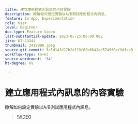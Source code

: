 ```yaml
---
title: 建立應用程式內訊息的內容實驗
description: 瞭解如何設定實驗以A/B測試應用程式內訊息。
feature: In App, Experimentation
role: User
level: Beginner
doc-type: Feature Video
last-substantial-update: 2023-05-25T00:00:00Z
jira: KT-13341
thumbnail: 3419898.jpeg
source-git-commit: 3c5d14fd27b2df28f89b6642ad5749f0ef9d3ce9
workflow-type: tm+mt
source-wordcount: '34'
ht-degree: 0%

---
```



# 建立應用程式內訊息的內容實驗

瞭解如何設定實驗以A/B測試應用程式內訊息。

>[!VIDEO](https://video.tv.adobe.com/v/3419898/?learn=on)
